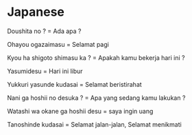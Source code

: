 Japanese
========

Doushita no ? = Ada apa ?

Ohayou ogazaimasu = Selamat pagi

Kyou ha shigoto shimasu ka ? = Apakah kamu bekerja hari ini ?

Yasumidesu = Hari ini libur

Yukkuri yasunde kudasai = Selamat beristirahat

Nani ga hoshii no desuka ? = Apa yang sedang kamu lakukan ?

Watashi wa okane ga hoshii desu = saya ingin uang

Tanoshinde kudasai = Selamat jalan-jalan, Selamat menikmati
